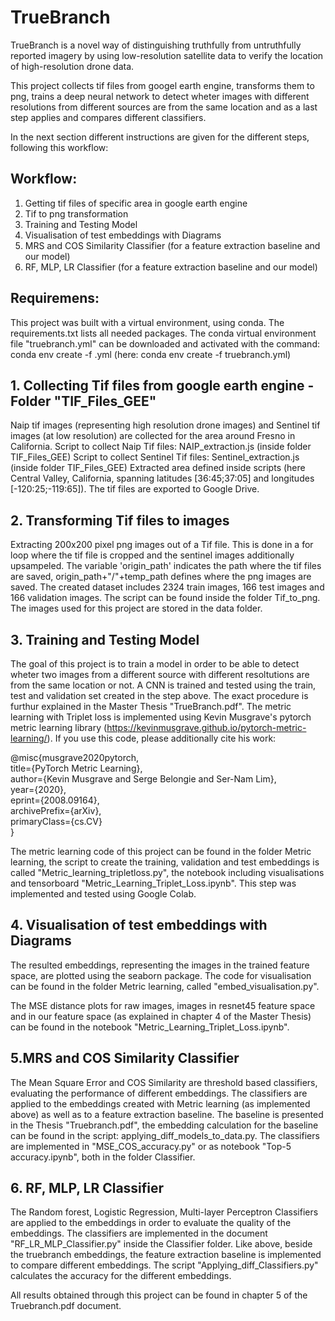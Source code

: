 # TrueBranch

TrueBranch is a novel way of distinguishing truthfully from untruthfully reported imagery by using low-resolution satellite data to verify the location of high-resolution drone data.

This project collects tif files from googel earth engine, transforms them to png, trains a deep neural network to detect wheter images with different resolutions from different sources are from the same location and as a last step applies and compares different classifiers.

In the next section different instructions are given for the different steps, following this workflow:

## Workflow:

1.	Getting tif files of specific area in google earth engine
2.	Tif to png transformation
3.	Training and Testing Model
4.	Visualisation of test embeddings with Diagrams
5.	MRS and COS Similarity Classifier (for a feature extraction baseline and our model)
6.	RF, MLP, LR Classifier (for a feature extraction baseline and our model)

## Requiremens:
This project was built with a virtual environment, using conda. The requirements.txt lists all needed packages. 
The conda virtual environment file "truebranch.yml" can be downloaded and activated with the command: conda env create -f <environment-name>.yml (here: conda env create -f truebranch.yml)

## 1. Collecting Tif files from google earth engine - Folder "TIF_Files_GEE"
Naip tif images (representing high resolution drone images) and Sentinel tif images (at low resolution) are collected for the area around Fresno in California. 
Script to collect Naip Tif files: NAIP_extraction.js (inside folder TIF_Files_GEE)
Script to collect Sentinel Tif files: Sentinel_extraction.js (inside folder TIF_Files_GEE)
Extracted area defined inside scripts (here Central Valley, California, spanning latitudes [36:45;37:05] and longitudes [-120:25;-119:65]).
The tif files are exported to Google Drive.

## 2. Transforming Tif files to images
Extracting 200x200 pixel png images out of a Tif file. This is done in a for loop where the tif file is cropped and the sentinel images additionally upsampeled. The variable 'origin_path' indicates the path where the tif files are saved, origin_path+"/"+temp_path defines where the png images are saved. The created dataset includes 2324 train images,
166 test images and 166 validation images. The script can be found inside the folder Tif_to_png.
The images used for this project are stored in the data folder.

## 3. Training and Testing Model
The goal of this project is to train a model in order to be able to detect wheter two images from a different source with different resoltutions are from the same location or not. A CNN is trained and tested using the train, test and validation set created in the step above. The exact procedure is furthur explained in the Master Thesis "TrueBranch.pdf". The metric learning with Triplet loss is implemented using Kevin Musgrave's pytorch metric learning library (https://kevinmusgrave.github.io/pytorch-metric-learning/). If you use this code, please additionally cite his work:

@misc{musgrave2020pytorch, \
    title={PyTorch Metric Learning}, \
    author={Kevin Musgrave and Serge Belongie and Ser-Nam Lim}, \
    year={2020}, \
    eprint={2008.09164}, \
    archivePrefix={arXiv}, \
    primaryClass={cs.CV} \
}

The metric learning code of this project can be found in the folder Metric learning, the script to create the training, validation and test embeddings is called "Metric_learning_tripletloss.py", the notebook including visualisations and tensorboard "Metric_Learning_Triplet_Loss.ipynb". This step was implemented and tested using Google Colab. 

## 4. Visualisation of test embeddings with Diagrams
The resulted embeddings, representing the images in the trained feature space, are plotted using the seaborn package. The code for visualisation can be found in the folder Metric learning, called "embed_visualisation.py".

The MSE distance plots for raw images, images in resnet45 feature space and in our feature space (as explained in chapter 4 of the Master Thesis) can be found in the notebook "Metric_Learning_Triplet_Loss.ipynb".

## 5.MRS and COS Similarity Classifier 
The Mean Square Error and COS Similarity are threshold based classifiers, evaluating the performance of different embeddings. The classifiers are applied to the embeddings created with Metric learning (as implemented above) as well as to a feature extraction baseline. The baseline is presented in the Thesis "Truebranch.pdf", the embedding calculation for the baseline can be found in the script: applying_diff_models_to_data.py. The classifiers are implemented in "MSE_COS_accuracy.py" or as notebook "Top-5 accuracy.ipynb", both in the folder Classifier.

## 6.	RF, MLP, LR Classifier
The Random forest, Logistic Regression, Multi-layer Perceptron Classifiers are applied to the embeddings in order to evaluate the quality of the embeddings. The classifiers are implemented in the document "RF_LR_MLP_Classifier.py" inside the Classifier folder. Like above, beside the truebranch embeddings, the feature extraction baseline is implemented to compare different embeddings. The script "Applying_diff_Classifiers.py" calculates the accuracy for the different embeddings. 

All results obtained through this project can be found in chapter 5 of the Truebranch.pdf document. 
